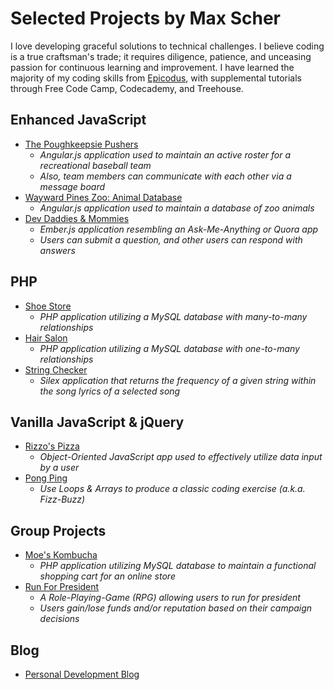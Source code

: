 # Selected Projects by Max Scher

I love developing graceful solutions to technical challenges. I believe coding is a true craftsman's trade; it requires diligence, patience, and unceasing passion for continuous learning and improvement. I have learned the majority of my coding skills from [Epicodus](www.epicodus.com), with supplemental tutorials through Free Code Camp, Codecademy, and Treehouse.

## Enhanced JavaScript
* [The Poughkeepsie Pushers](https://github.com/maxobaxo/js-poughkeepsie-pushers)
  * _Angular.js application used to maintain an active roster for a recreational baseball team_
  * _Also, team members can communicate with each other via a message board_
* [Wayward Pines Zoo: Animal Database](https://github.com/maxobaxo/js-zoo-db)
  * _Angular.js application used to maintain a database of zoo animals_
* [Dev Daddies & Mommies]()
  * _Ember.js application resembling an Ask-Me-Anything or Quora app_
  * _Users can submit a question, and other users can respond with answers_

## PHP
* [Shoe Store](https://github.com/maxobaxo/shoes)
  * _PHP application utilizing a MySQL database with many-to-many relationships_
* [Hair Salon](https://github.com/maxobaxo/hair-salon)
  * _PHP application utilizing a MySQL database with one-to-many relationships_ 
* [String Checker](https://github.com/maxobaxo/word-frequency)
  * _Silex application that returns the frequency of a given string within the song lyrics of a selected song_
  
## Vanilla JavaScript & jQuery
* [Rizzo's Pizza](https://github.com/maxobaxo/order-pizza)
  * _Object-Oriented JavaScript app used to effectively utilize data input by a user_
* [Pong Ping](https://github.com/maxobaxo/ping-pong)
  * _Use Loops & Arrays to produce a classic coding exercise (a.k.a. Fizz-Buzz)_

## Group Projects
* [Moe's Kombucha](https://github.com/maxobaxo/moes)
  * _PHP application utilizing MySQL database to maintain a functional shopping cart for an online store_
* [Run For President](https://github.com/maxobaxo/run4prez)
  * _A Role-Playing-Game (RPG) allowing users to run for president_
  * _Users gain/lose funds and/or reputation based on their campaign decisions_
 
 ## Blog
 * [Personal Development Blog](https://maxobaxo.com)
